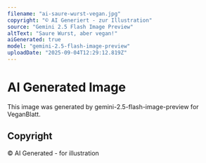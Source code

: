 ```yaml
---
filename: "ai-saure-wurst-vegan.jpg"
copyright: "© AI Generiert - zur Illustration"
source: "Gemini 2.5 Flash Image Preview"
altText: "Saure Wurst, aber vegan!"
aiGenerated: true
model: "gemini-2.5-flash-image-preview"
uploadDate: "2025-09-04T12:29:12.819Z"
---
```


# AI Generated Image

This image was generated by gemini-2.5-flash-image-preview for VeganBlatt.

## Copyright
© AI Generated - for illustration
